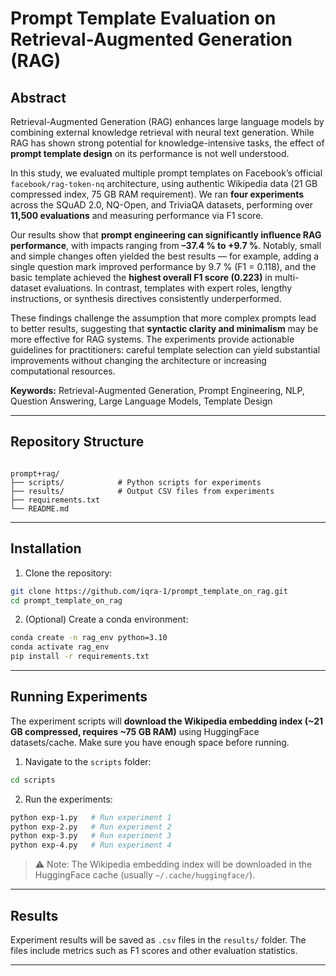 # Prompt Template Evaluation on Retrieval-Augmented Generation (RAG)

## Abstract
Retrieval-Augmented Generation (RAG) enhances large language models by combining external knowledge retrieval with neural text generation. While RAG has shown strong potential for knowledge-intensive tasks, the effect of **prompt template design** on its performance is not well understood.

In this study, we evaluated multiple prompt templates on Facebook’s official `facebook/rag-token-nq` architecture, using authentic Wikipedia data (21 GB compressed index, 75 GB RAM requirement). We ran **four experiments** across the SQuAD 2.0, NQ-Open, and TriviaQA datasets, performing over **11,500 evaluations** and measuring performance via F1 score.

Our results show that **prompt engineering can significantly influence RAG performance**, with impacts ranging from **–37.4 % to +9.7 %**. Notably, small and simple changes often yielded the best results — for example, adding a single question mark improved performance by 9.7 % (F1 = 0.118), and the basic template achieved the **highest overall F1 score (0.223)** in multi-dataset evaluations. In contrast, templates with expert roles, lengthy instructions, or synthesis directives consistently underperformed.

These findings challenge the assumption that more complex prompts lead to better results, suggesting that **syntactic clarity and minimalism** may be more effective for RAG systems. The experiments provide actionable guidelines for practitioners: careful template selection can yield substantial improvements without changing the architecture or increasing computational resources.

**Keywords:** Retrieval-Augmented Generation, Prompt Engineering, NLP, Question Answering, Large Language Models, Template Design

---

## Repository Structure
```

prompt+rag/
├── scripts/            # Python scripts for experiments
├── results/            # Output CSV files from experiments
├── requirements.txt
└── README.md

````

---

## Installation
1. Clone the repository:
```bash
git clone https://github.com/iqra-1/prompt_template_on_rag.git
cd prompt_template_on_rag
````

2. (Optional) Create a conda environment:

```bash
conda create -n rag_env python=3.10
conda activate rag_env
pip install -r requirements.txt
```

---

## Running Experiments

The experiment scripts will **download the Wikipedia embedding index (\~21 GB compressed, requires \~75 GB RAM)** using HuggingFace datasets/cache. Make sure you have enough space before running.

1. Navigate to the `scripts` folder:

```bash
cd scripts
```

2. Run the experiments:

```bash
python exp-1.py   # Run experiment 1
python exp-2.py   # Run experiment 2
python exp-3.py   # Run experiment 3
python exp-4.py   # Run experiment 4
```

> ⚠️ Note: The Wikipedia embedding index will be downloaded in the HuggingFace cache (usually `~/.cache/huggingface/`).

---

## Results

Experiment results will be saved as `.csv` files in the `results/` folder. The files include metrics such as F1 scores and other evaluation statistics.

---
